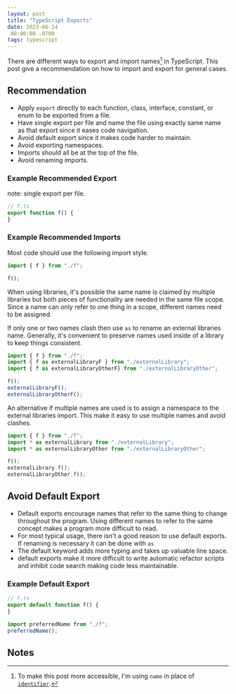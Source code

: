```yaml
---
layout: post
title: "TypeScript Exports"
date: 2023-06-24
 00:00:00 -0700
tags: typescript
---
```


There are different ways to export and import names[^name-identifier] in TypeScript. This post give a recommendation on how to import and export for general cases.

## Recommendation

- Apply `export` directly to each function, class, interface, constant, or enum to be exported from a file.
- Have single export per file and name the file using exactly same name as that export since it eases code navigation.
- Avoid default export since it makes code harder to maintain.
- Avoid exporting namespaces.
- Imports should all be at the top of the file.
- Avoid renaming imports.

### Example Recommended Export

note: single export per file.

```typescript
// f.ts
export function f() {
}
```

### Example Recommended Imports

Most code should use the following import style.

```typescript
import { f } from "./f";

f();
```

When using libraries, it's possible the same name is claimed by multiple libraries but both pieces of functionality are needed in the same file scope. Since a name can only refer to one thing in a scope, different names need to be assigned.

If only one or two names clash then use `as` to rename an external libraries name. Generally, it's convenient to preserve names used inside of a library to keep things consistent.

```typescript
import { f } from "./f";
import { f as externalLibraryF } from "./externalLibrary";
import { f as externalLibraryOtherF} from "./externalLibraryOther";

f();
externalLibraryF();
externalLibraryOtherF();
```

An alternative if multiple names are used is to assign a namespace to the external libraries import. This make it easy to use multiple names and avoid clashes.

```typescript
import { f } from "./f";
import * as externalLibrary from "./externalLibrary";
import * as externalLibraryOther from "./externalLibraryOther";

f();
externalLibrary.f();
externalLibraryOther.f();
```



## Avoid Default Export

- Default exports encourage names that refer to the same thing to change throughout the program. Using different names to refer to the same concept makes a program more difficult to read.
- For most typical usage, there isn't a good reason to use default exports. If renaming is necessary it can be done with `as`
- The default keyword adds more typing and takes up valuable line space.
- default exports make it more difficult to write automatic refactor scripts and inhibit code search making code less maintainable.

### Example Default Export

```typescript
// f.ts
export default function f() {
}
```

```typescript
import preferredName from "./f";
preferredName();
```


## Notes

[^name-identifier]: To make this post more accessible, I'm using `name` in place of [`identifier`](https://en.wikipedia.org/wiki/Identifier_(computer_languages)).
